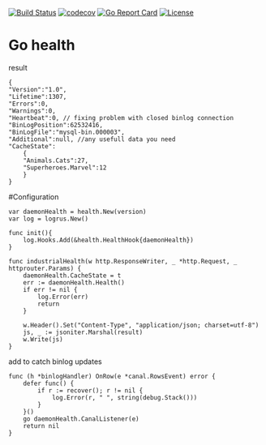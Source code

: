 [![Build Status](https://travis-ci.org/adtechpotok/go-health.svg?branch=master)](https://travis-ci.org/adtechpotok/go-health)
[![codecov](https://codecov.io/gh/adtechpotok/go-health/branch/master/graph/badge.svg)](https://codecov.io/gh/adtechpotok/go-health)
[![Go Report Card](https://goreportcard.com/badge/github.com/adtechpotok/go-health)](https://goreportcard.com/report/github.com/adtechpotok/go-health)
[![License](http://img.shields.io/badge/license-mit-blue.svg?style=flat-square)](https://raw.githubusercontent.com/adtechpotok/go-health/master/LICENSE)

# Go health
result
```$xslt
{
"Version":"1.0",
"Lifetime":1307, 
"Errors":0,
"Warnings":0,
"Heartbeat":0, // fixing problem with closed binlog connection
"BinLogPosition":62532416,
"BinLogFile":"mysql-bin.000003",
"Additional":null, //any usefull data you need
"CacheState":
    {
    "Animals.Cats":27,
    "Superheroes.Marvel":12
    }
}
```

#Configuration
```$xslt
var daemonHealth = health.New(version)
var log = logrus.New() 

func init(){
	log.Hooks.Add(&health.HealthHook{daemonHealth})
}

func industrialHealth(w http.ResponseWriter, _ *http.Request, _ httprouter.Params) {
	daemonHealth.CacheState = t
	err := daemonHealth.Health()
	if err != nil {
		log.Error(err)
		return
	}

    w.Header().Set("Content-Type", "application/json; charset=utf-8")
    js, _ := jsoniter.Marshal(result)
    w.Write(js)
}

```

add to catch binlog updates
```$xslt
func (h *binlogHandler) OnRow(e *canal.RowsEvent) error {
	defer func() {
		if r := recover(); r != nil {
			log.Error(r, " ", string(debug.Stack()))
		}
	}()
	go daemonHealth.CanalListener(e)
	return nil
}
```
